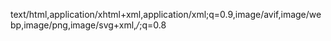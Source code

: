 text/html,application/xhtml+xml,application/xml;q=0.9,image/avif,image/webp,image/png,image/svg+xml,*/*;q=0.8